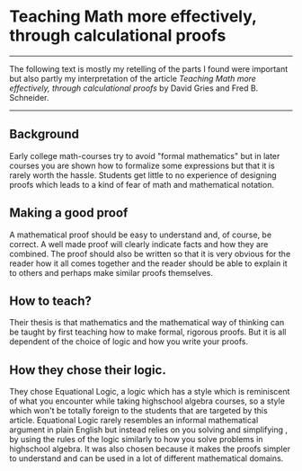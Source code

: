 # Teaching Math more effectively, through calculational proofs

---

The following text is mostly my retelling of the parts I found were important but also partly my interpretation of the article *Teaching Math more effectively, through calculational proofs* by David Gries and Fred B. Schneider.

---

## Background
Early college math-courses try to avoid "formal mathematics" but in later courses you are shown how to formalize some expressions but that it is rarely worth the hassle. Students get little to no experience of designing proofs which leads to a kind of fear of math and mathematical notation. 

## Making a good proof
A mathematical proof should be easy to understand and, of course, be correct. A well made proof will clearly indicate facts and how they are combined. The proof should also be written so that it is very obvious for the reader how it all comes together and the reader should be able to explain it to others and perhaps make similar proofs themselves.

## How to teach?
Their thesis is that mathematics and the mathematical way of thinking can be taught by first teaching how to make formal, rigorous proofs. But it is all dependent of the choice of logic and how you write your proofs.

## How they chose their logic.
They chose Equational Logic, a logic which has a style which is reminiscent of what you encounter while taking highschool algebra courses, so a style which won't be totally foreign to the students that are targeted by this article.
Equational Logic rarely resembles an informal mathematical argument in plain English but instead relies on you solving and simplifying , by using the rules of the logic similarly to how you solve problems in highschool algebra. 
It was also chosen because it makes the proofs simpler to understand and can be used in a lot of different mathematical domains.